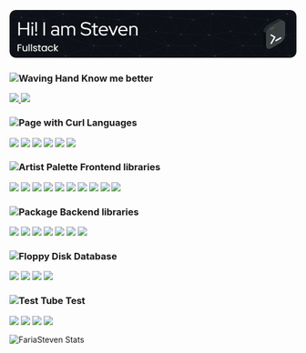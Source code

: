 ![headerNew2](./headerNew2.png)

<h3><img src="https://raw.githubusercontent.com/Tarikul-Islam-Anik/Animated-Fluent-Emojis/master/Emojis/Hand%20gestures/Waving%20Hand.png" alt="Waving Hand" width="30" height="30" /> Know me better</h3>
<p>
    <a href="https://www.linkedin.com/in/steven-faria-12691317a/">
        <img src="https://img.shields.io/badge/LinkedIn-%230077B5.svg?logo=linkedin&logoColor=white"/>
    </a>
    <a href="https://steven-faria.netlify.app/" target="_blank">
        <img src="https://img.shields.io/badge/My_Site-2ea44f?logo=gamebanana&logoColor=white""/>
    </a>
</p>
<p>
<h3><img src="https://raw.githubusercontent.com/Tarikul-Islam-Anik/Animated-Fluent-Emojis/master/Emojis/Objects/Page%20with%20Curl.png" alt="Page with Curl" width="30" height="30" /> Languages</h3>
<p width="100%">
    <img src="https://img.shields.io/badge/HTML5-%23E34F26.svg?logo=html5&logoColor=white"/>
    <img src="https://img.shields.io/badge/CSS3-%231572B6.svg?logo=css3&logoColor=white"/>
    <img src="https://img.shields.io/badge/JavaScript-f7e018.svg?logo=javascript&logoColor=white"/>
    <img src="https://img.shields.io/badge/TypeScript-%23007ACC.svg?logo=typescript&logoColor=white"/>
    <img src="https://img.shields.io/badge/-GraphQL-E10098?logo=graphql&logoColor=white"/>
    <img src="https://img.shields.io/badge/Java-%23ED8B00.svg?logo=openjdk&logoColor=white"/>
</p>
<h3><img src="https://raw.githubusercontent.com/Tarikul-Islam-Anik/Animated-Fluent-Emojis/master/Emojis/Activities/Artist%20Palette.png" alt="Artist Palette" width="30" height="30" /> Frontend libraries</h3>
<p>
    <img src="https://img.shields.io/badge/Chakra-%234ED1C5.svg?logo=chakraui&logoColor=white"/>
    <img src="https://img.shields.io/badge/Angular.js-%23E23237.svg?logo=Angular&logoColor=white"/>
    <img src="https://img.shields.io/badge/Jquery-%230769AD.svg?logo=jquery&logoColor=white"/>
    <img src="https://img.shields.io/badge/Laravel-%23FF2D20.svg?logo=laravel&logoColor=white"/>
    <img src="https://img.shields.io/badge/MUI-%230081CB.svg?logo=mui&logoColor=white"/>
    <img src="https://img.shields.io/badge/React.js-%2320232a.svg?logo=react&logoColor=white"/>
    <img src="https://img.shields.io/badge/React--Native-%2320232a.svg?logo=react&logoColor=white"/>
    <img src="https://img.shields.io/badge/React%20Hook%20Form-%23EC5990.svg?logo=reacthookform&logoColor=white"/>
    <img src="https://img.shields.io/badge/Redux-%23593d88.svg?logo=redux&logoColor=white"/>
    <img src="https://img.shields.io/badge/Styled--Components-DB7093?logo=styled-components&logoColor=white"/>
</p>
<h3><img src="https://raw.githubusercontent.com/Tarikul-Islam-Anik/Animated-Fluent-Emojis/master/Emojis/Objects/Package.png" alt="Package" width="30" height="30" /> Backend libraries</h3>
<p>
    <img src="https://img.shields.io/badge/Nest.js-%23E0234E.svg?logo=nestjs&logoColor=white"/>
    <img src="https://img.shields.io/badge/Node.js-6DA55F?logo=node.js&logoColor=white"/>
    <img src="https://img.shields.io/badge/Express.js-%23404d59.svg?logo=express&logoColor=white"/>
    <img src="https://img.shields.io/badge/Spring%20Boot-%236DB33F.svg?logo=springboot&logoColor=white"/>
    <img src="https://img.shields.io/badge/Strapi-%232E7EEA.svg?logo=strapi&logoColor=white"/>
    <img src="https://img.shields.io/badge/JWT-black?logo=JSON%20web%20tokens&logoColor=white"/>
    <img src="https://img.shields.io/badge/RabbitMQ-100000.svg?logo=Rabbitmq&logoColor=white&color=FFB300"/>
</p>
<h3><img src="https://raw.githubusercontent.com/Tarikul-Islam-Anik/Animated-Fluent-Emojis/master/Emojis/Objects/Floppy%20Disk.png" alt="Floppy Disk" width="30" height="30" /> Database</h3>
<p>
    <img src="https://img.shields.io/badge/MongoDB-%234ea94b.svg?logo=mongodb&logoColor=white"/>
    <img src="https://img.shields.io/badge/MySQL-%2300f.svg?logo=mysql&logoColor=white"/>
    <img src="https://img.shields.io/badge/PostgreSQL-%23316192.svg?logo=postgresql&logoColor=white"/>
    <img src="https://img.shields.io/badge/SQLite-%2307405e.svg?logo=sqlite&logoColor=white"/>

</p>
<h3><img src="https://raw.githubusercontent.com/Tarikul-Islam-Anik/Animated-Fluent-Emojis/master/Emojis/Objects/Test%20Tube.png" alt="Test Tube" width="30" height="30" /> Test</h3>
<p>
    <img src="https://img.shields.io/badge/-Cypress-%23E5E5E5?logo=cypress&logoColor=white"/>
    <img src="https://img.shields.io/badge/-Jest-%23C21325?logo=jest&logoColor=white"/>
    <img src="https://img.shields.io/badge/Insomnia-black?logo=insomnia&logoColor=white"/>
    <img src="https://img.shields.io/badge/Postman-FF6C37?logo=postman&logoColor=white"/>
</p>
</p>

![FariaSteven Stats](https://github-readme-stats.vercel.app/api/top-langs/?username=FariaSteven&layout=compact&theme=radical)
